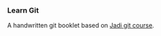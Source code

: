 ### Learn Git

A handwritten git booklet based on [Jadi git course](https://faradars.org/courses/fvgit9609-git-github-gitlab).

